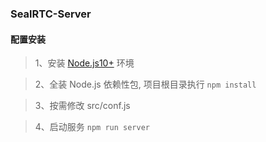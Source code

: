 ### SealRTC-Server

#### 配置安装

> 1、安装 [Node.js10+](http://nodejs.cn/download/) 环境

> 2、全装 Node.js 依赖性包, 项目根目录执行 `npm install`

> 3、按需修改 src/conf.js 

> 4、启动服务 `npm run server`